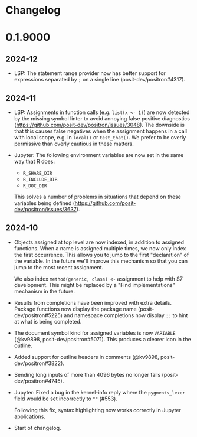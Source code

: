# Changelog

# 0.1.9000

## 2024-12

- LSP: The statement range provider now has better support for expressions separated by `;` on a single line (posit-dev/positron#4317).

## 2024-11

- LSP: Assignments in function calls (e.g. `list(x <- 1)`) are now detected by the missing symbol linter to avoid annoying false positive diagnostics (https://github.com/posit-dev/positron/issues/3048). The downside is that this causes false negatives when the assignment happens in a call with local scope, e.g. in `local()` or `test_that()`. We prefer to be overly permissive than overly cautious in these matters.

- Jupyter: The following environment variables are now set in the same way that R does:

  - `R_SHARE_DIR`
  - `R_INCLUDE_DIR`
  - `R_DOC_DIR`

  This solves a number of problems in situations that depend on these variables being defined (https://github.com/posit-dev/positron/issues/3637).

## 2024-10

- Objects assigned at top level are now indexed, in addition to assigned functions. When a name is assigned multiple times, we now only index the first occurrence. This allows you to jump to the first "declaration" of the variable. In the future we'll improve this mechanism so that you can jump to the most recent assignment.

  We also index `method(generic, class) <-` assignment to help with S7 development. This might be replaced by a "Find implementations" mechanism in the future.

- Results from completions have been improved with extra details.
  Package functions now display the package name (posit-dev/positron#5225)
  and namespace completions now display `::` to hint at what is being
  completed.

- The document symbol kind for assigned variables is now `VARIABLE` (@kv9898, posit-dev/positron#5071). This produces a clearer icon in the outline.

- Added support for outline headers in comments (@kv9898, posit-dev/positron#3822).

- Sending long inputs of more than 4096 bytes no longer fails (posit-dev/positron#4745).

- Jupyter: Fixed a bug in the kernel-info reply where the `pygments_lexer` field
  would be set incorrectly to `""` (#553).

  Following this fix, syntax highlighting now works correctly in Jupyter applications.


- Start of changelog.
